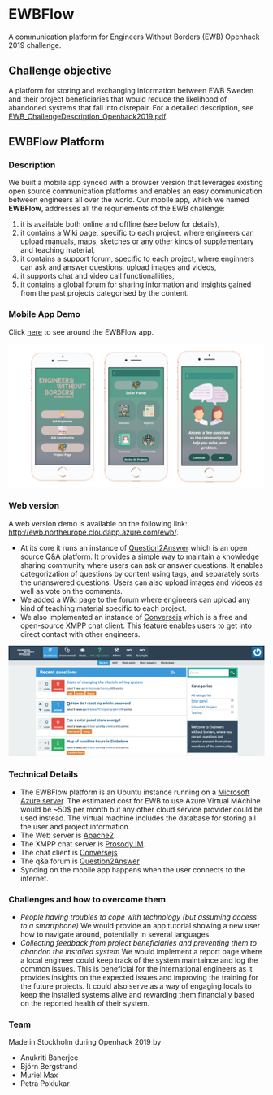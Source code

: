 # EWBFlow
A communication platform for Engineers Without Borders (EWB) Openhack 2019 challenge.

## Challenge objective
A platform for storing and exchanging information between EWB Sweden and their project beneficiaries that would reduce the
likelihood of abandoned systems that fall into disrepair. For a detailed description, see [ EWB_ChallengeDescription_Openhack2019.pdf](https://github.com/petrapoklukar/EWB_Openhack2019/blob/master/EWB_ChallengeDescription_%20Openhack2019.pdf).

## EWBFlow Platform
### Description
We built a mobile app synced with a browser version that leverages existing open source communication platforms and enables an easy communication between engineers all over the world. Our mobile app, which we named **EWBFlow**, addresses all the requriements of the EWB challenge:
1. it is available both online and offline (see below for details),
2. it contains a Wiki page, specific to each project, where engineers can upload manuals, maps, sketches or any other kinds of supplementary and teaching material,
3. it contains a support forum, specific to each project, where enginners can ask and answer questions, upload images and videos,
4. it supports chat and video call functionallities, 
5. it contains a global forum for sharing information and insights gained from the past projects categorised by the content.

### Mobile App Demo
Click [here](https://www.figma.com/proto/IWB6k18ao839QL7eOabGoi/EWBFlow?node-id=34%3A67&scaling=scale-down) to see around the EWBFlow app.

![Image of the Mobile version](https://github.com/petrapoklukar/EWB_Openhack2019/blob/master/Mobileversion_Example.png)

### Web version
A web version demo is available on the following link: http://ewb.northeurope.cloudapp.azure.com/ewb/. 
- At its core it runs an instance of [Question2Answer](https://www.question2answer.org/) which is an open source Q&A platform. It provides a simple way to maintain a knowledge sharing community where users can ask or answer questions. It enables categorization of questions by content using tags, and separately sorts the unanswered questions. Users can also upload images and videos as well as vote on the comments. 
- We added a Wiki page to the forum where engineers can upload any kind of teaching material specific to each project. 
- We also implemented an instance of [Conversejs](https://conversejs.org/) which is a free and open-source XMPP chat client. This feature enables users to get into direct contact with other engineers.  

![Image of the Web version](https://github.com/petrapoklukar/EWB_Openhack2019/blob/master/Webverison_Example.png)

### Technical Details
- The EWBFlow platform is an Ubuntu instance running on a [Microsoft Azure server](https://azure.microsoft.com/en-us/). The estimated cost for EWB to use Azure Virtual MAchine would be ~50$ per month but any other cloud service provider could be used instead. The virtual machine includes the database for storing all the user and project information. 
- The Web server is [Apache2](https://httpd.apache.org/).
- The XMPP chat server is [Prosody IM](https://prosody.im/).
- The chat client is [Conversejs](https://conversejs.org/) 
- The q&a forum is [Question2Answer](https://www.question2answer.org/)
- Syncing on the mobile app happens when the user connects to the internet.

### Challenges and how to overcome them
- *People having troubles to cope with technology (but assuming access to a smartphone)* We would provide an app tutorial showing a new user how to navigate around, potentially in several languages. 
- *Collecting feedback from project beneficiaries and preventing them to abandon the installed system* We would implement a report page where a local engineer could keep track of the system maintaince and log the common issues. This is beneficial for the international engineers as it provides insights on the expected issues and improving the training for the future projects. It could also serve as a way of engaging locals to keep the installed systems alive and rewarding them financially based on the reported health of their system.

### Team 
Made in Stockholm during Openhack 2019 by 
* Anukriti Banerjee
* Björn Bergstrand 
* Muriel Max
* Petra Poklukar
